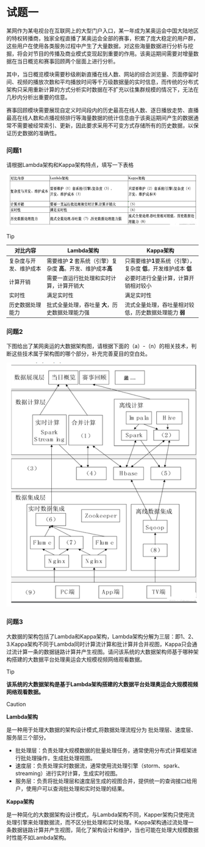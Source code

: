 # 试题一

某网作为某电视台在互联网上的大型门户入口，某一年成为某奥运会中国大陆地区的特权转播商，独家全程直播了某奥运会全部的赛事，积累了庞大稳定的用户群，这些用户在使用各类服务过程中产生了大量数据，对这些海量数据进行分析与挖掘，将会对节目的传播及商业模式变现起到重要的作用。该奥运期间需要对增量数据在当日概览和赛事回顾两个层面上进行分析。

其中，当日概览模块需要秒级刷新直播在线人数、网站的综合浏览量、页面停留时间、视频的播放次数和平均播放时间等千万级数据量的实时信息，而传统的分布式架构只采用重新计算的方式分析实时数据在不扩充以往集群规模的情况下，无法在几秒内分析出重要的信意。

赛事回顾模块需要展现自定义时间段内的历史最高在线人数、逐日播放走势、直播最高在线人数和点播视频排行等海量数据的统计信息由于该奥运期间产生的数据通常不需要被经常索引、更新，因此要求采用不可变方式存储所有的历史数据，以保证历史数据的准确性。



### 问题1

请根据Lambda架构和Kappa架构特点，填写一下表格

![](../../../../../.images/202505/131141.png)

> [!TIP]
>
> | 对比内容               | Lambda架构                                                   | Kappa架构                                                    |
> | ---------------------- | ------------------------------------------------------------ | ------------------------------------------------------------ |
> | 复杂度与开发、维护成本 | 需要维护 **2** 套系统（引擎）复杂度 **高**。开发、维护成本**高** | 只需要维护**1**要系统（引擎），复杂度 **低**，开发维护成本 **低** |
> | 计算开销               | 需要一直运行批处理和实时计算，计算开销大                     | 必要时进行全量计算，计算开销相对较小                         |
> | 实时性                 | 满足实时性                                                   | 满足实时性                                                   |
> | 历史数据处理能力       | 批式全量处理，吞吐量 **大**，历史数据处理能力强              | 流式全量处理，吞吐量相对较低，历史数据处理能力 **弱**        |
>
> 



### 问题2

下图给出了某网奥运的大数据架构图，请根据下面的（a）-（n）的相关技术，判断这些技术属于架构图的哪个部分，补充完善夏目的空白处。

![](../../../../../.images/202505/131142.png)



### 问题3

大数据的架构包括了Lambda和Kappa架构，Lambda架构分解为三层：即1、2、3.Kappa架构不同于Lambda同时计算流计算和批计算并合并视图，Kappa只会通过流计算一条的数据链路计算并产生视图。请问该系统的大数据架构师基于哪种架构搭建的大数据平台处理奥运会大规模视频网络观看数据。

> [!tip]
>
> **该系统的大数据架构是基于Lambda架构搭建的大数据平台处理奥运会大规模视频网络观看数据。**

> [!caution]
>
> **Lambda架构**
>
> 是一种用于处理大数据的架构设计模式,将数据处理流程分为 批处理层、速度层、服务层三个部分。
>
> - 批处理层：负责处理大规模数据的批量处理任务，通常使用分布式计算框架进行批处理操作，生成批处理视图。
> - 速度层：负责处理实时数据流，通常使用流处理引擎（storm、spark、streaming）进行实时计算，生成实时视图。
> - 服务层：负责将批处理层和速度层生成的视图合并，提供统一的查询接口给用户，使用户可以查询批处理和实时处理的结果。
>
> **Kappa架构**
>
> 是一种简化的大数据架构设计模式，与Lambda架构不同，Kapper架构只使用流处理引擎来处理数据流，而不区分批处理和实时处理。Kappa架构通过流处理一条数据链路计算并产生视图，简化了架构设计和维护，当也可能在处理大规模数据时性能不如Lambda架构。
